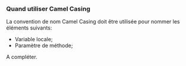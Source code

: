 ### Quand utiliser Camel Casing

La convention de nom Camel Casing doit être utilisée pour nommer les éléments suivants:
* Variable locale;
* Paramètre de méthode;

A compléter.
